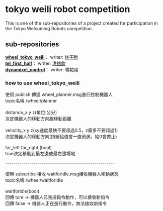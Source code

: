 # tokyo weili robot competition
This is one of the sub-repositories of a project created for participation in the Tokyo Welcoming Robots competition.
## sub-repositories
**[wheel_tokyo_weili](https://github.com/zisheng7777/wheel_tokyo_weili)**： writer: [林子勝](https://github.com/zisheng7777) <br>
**[tel_first_half](https://github.com/zisheng7777/tel_first_half)**： writer: [洪祐鈞](https://github.com/Sylvexia) <br>
**[dynamixel_control](https://github.com/zisheng7777/dynamixel_control)**： writer: 楊祐陞 <br>

### how to use wheel_tokyo_weili
使用 publish 傳遞 wheel_planner.msg進行控制機器人<br>
topic名稱 /wheel/planner<br>
<br>
distance_x y z(單位:公分)<br>
決定機器人的移動方向跟移動距離<br>
<br>
velocity_x y z(xy速度最快不要超過0.5，z最多不要超過1)<br>
決定機器人的移動方向(持續給值會一直前進，給0會停止)<br>
<br>
far_left far_right (bool)<br>
true決定移動到最左邊或最右邊場地<br>

------------------------------------------------------<br>

使用 subscribe 接收 waitforidle.msg接收機器人移動狀態<br>
topic名稱 /wheel/waitforidle<br>
<br>
waitforidle(bool)<br>
回傳 ture -> 機器人已完成指令動作，可以接收新指令<br>
回傳 false -> 機器人正在進行動作，無法接收新指令<br>
